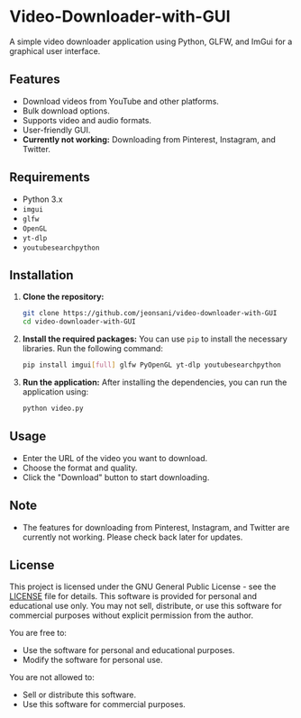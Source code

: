 # Video-Downloader-with-GUI
A simple video downloader application using Python, GLFW, and ImGui for a graphical user interface.

## Features
- Download videos from YouTube and other platforms.
- Bulk download options.
- Supports video and audio formats.
- User-friendly GUI.
- **Currently not working:** Downloading from Pinterest, Instagram, and Twitter.

## Requirements
- Python 3.x
- `imgui`
- `glfw`
- `OpenGL`
- `yt-dlp`
- `youtubesearchpython`

## Installation

1. **Clone the repository:**
   ```bash
   git clone https://github.com/jeonsani/video-downloader-with-GUI
   cd video-downloader-with-GUI
   ```

2. **Install the required packages:**
   You can use `pip` to install the necessary libraries. Run the following command:
   ```bash
   pip install imgui[full] glfw PyOpenGL yt-dlp youtubesearchpython
   ```

3. **Run the application:**
   After installing the dependencies, you can run the application using:
   ```bash
   python video.py
   ```

## Usage
- Enter the URL of the video you want to download.
- Choose the format and quality.
- Click the "Download" button to start downloading.

## Note
- The features for downloading from Pinterest, Instagram, and Twitter are currently not working. Please check back later for updates.

## License
This project is licensed under the GNU General Public License - see the [LICENSE](LICENSE) file for details.
This software is provided for personal and educational use only. 
You may not sell, distribute, or use this software for commercial purposes without explicit permission from the author.

You are free to:
- Use the software for personal and educational purposes.
- Modify the software for personal use.

You are not allowed to:
- Sell or distribute this software.
- Use this software for commercial purposes.
